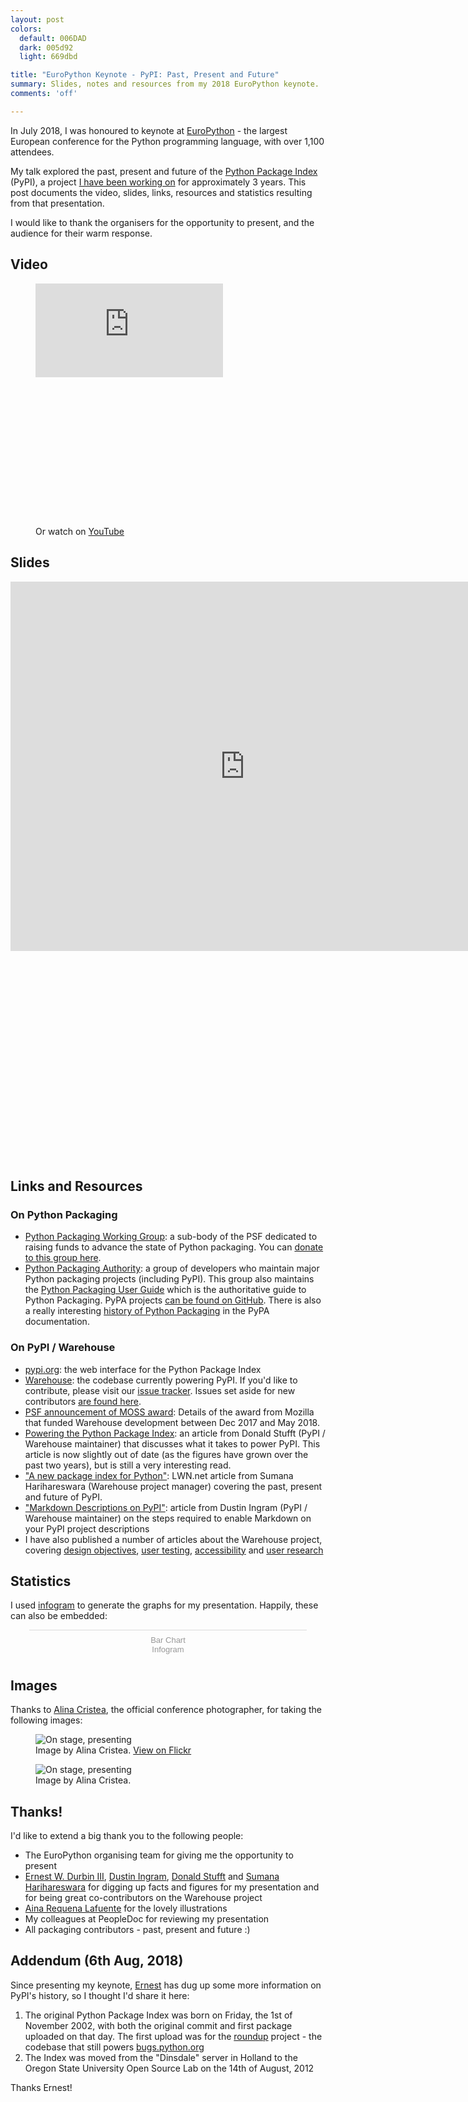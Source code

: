 ```yaml
---
layout: post
colors:
  default: 006DAD
  dark: 005d92
  light: 669dbd

title: "EuroPython Keynote - PyPI: Past, Present and Future"
summary: Slides, notes and resources from my 2018 EuroPython keynote.
comments: 'off'

---
```


In July 2018, I was honoured to keynote at [EuroPython](https://europython.eu/) - the largest European conference for the Python programming language, with over 1,100 attendees.

My talk explored the past, present and future of the [Python Package Index](http://pypi.org) (PyPI), a project [I have been working on](https://whoisnicoleharris.com/warehouse/) for approximately 3 years. This post documents the video, slides, links, resources and statistics resulting from that presentation.

I would like to thank the organisers for the opportunity to present, and the audience for their warm response.

## Video

<figure class="img-figure centered">
    <div class='embed-container' style="padding-bottom: 56.25%">
      <iframe src="https://www.youtube.com/embed/scum5a_mqBc?rel=0" frameborder="0" allowfullscreen></iframe>
    </div>
    <figcaption>Or watch on <a href="https://www.youtube.com/watch?v=scum5a_mqBc">YouTube</a></figcaption>
</figure>

## Slides

<div class="embed-container" style="padding-bottom: 66.4%;">
  <iframe src="https://docs.google.com/presentation/d/e/2PACX-1vRw88JQz20Um5wOZhhHVWSSK-LhHUmwm6Ux2IiqFMwg98pZye3NNr8Y62eSsXAmn-EWOYi6pF2gKjQC/embed?start=false&loop=false&delayms=60000"
  frameborder="0" width="750" height="591" allowfullscreen="true" mozallowfullscreen="true" webkitallowfullscreen="true"></iframe>
</div>

## Links and Resources

### On Python Packaging

- [Python Packaging Working Group](https://wiki.python.org/psf/PackagingWG/Charter): a sub-body of the PSF dedicated to raising funds to advance the state of Python packaging. You can [donate to this group here](https://donate.pypi.org).
- [Python Packaging Authority](https://www.pypa.io/): a group of developers who maintain major Python packaging projects (including PyPI). This group also maintains the [Python Packaging User Guide](https://packaging.python.org/) which is the authoritative guide to Python Packaging. PyPA projects [can be found on GitHub](https://github.com/pypa/). There is also a really interesting [history of Python Packaging](https://www.pypa.io/en/latest/history/) in the PyPA documentation.

### On PyPI / Warehouse

- [pypi.org](https://pypi.org): the web interface for the Python Package Index
- [Warehouse](https://github.com/pypa/warehouse): the codebase currently powering PyPI. If you'd like to contribute, please visit our [issue tracker](https://github.com/pypa/warehouse/issues). Issues set aside for new contributors [are found here](https://github.com/pypa/warehouse/issues?q=is%3Aopen+is%3Aissue+label%3A%22good+first+issue%22).
- [PSF announcement of MOSS award](http://pyfound.blogspot.com/2017/11/the-psf-awarded-moss-grant-pypi.html): Details of the award from Mozilla that funded Warehouse development between Dec 2017 and May 2018.
- [Powering the Python Package Index](https://caremad.io/posts/2016/05/powering-pypi/): an article from Donald Stufft (PyPI / Warehouse maintainer) that discusses what it takes to power PyPI. This article is now slightly out of date (as the figures have grown over the past two years), but is still a very interesting read.
- ["A new package index for Python"](https://lwn.net/Articles/751458/): LWN.net article from Sumana Harihareswara (Warehouse project manager) covering the past, present and future of PyPI.
- ["Markdown Descriptions on PyPI"](https://dustingram.com/articles/2018/03/16/markdown-descriptions-on-pypi): article from Dustin Ingram (PyPI / Warehouse maintainer) on the steps required to enable Markdown on your PyPI project descriptions
- I have also published a number of articles about the Warehouse project, covering [design objectives](https://whoisnicoleharris.com/2015/12/31/designing-warehouse-an-overview.html), [user testing](https://whoisnicoleharris.com/2018/03/13/user-testing-warehouse.html), [accessibility](https://whoisnicoleharris.com/2018/05/17/warehouse-accessibility.html) and [user research](https://whoisnicoleharris.com/2018/07/22/pypi-user-research.html)


## Statistics

I used [infogram](https://infogram.com) to generate the graphs for my presentation. Happily, these can also be embedded:

<div class="infogram-embed" data-id="4e7b0b39-4b7c-4cdf-81c6-6c425be6f1a1" data-type="interactive" data-title="Bar Chart"></div><script>!function(e,t,n,s){var i="InfogramEmbeds",o=e.getElementsByTagName(t)[0],d=/^http:/.test(e.location)?"http:":"https:";if(/^\/{2}/.test(s)&&(s=d+s),window[i]&&window[i].initialized)window[i].process&&window[i].process();else if(!e.getElementById(n)){var a=e.createElement(t);a.async=1,a.id=n,a.src=s,o.parentNode.insertBefore(a,o)}}(document,"script","infogram-async","https://e.infogram.com/js/dist/embed-loader-min.js");</script><div style="padding:8px 0;font-family:Arial!important;font-size:13px!important;line-height:15px!important;text-align:center;border-top:1px solid #dadada;margin:0 30px"><a href="https://infogram.com/4e7b0b39-4b7c-4cdf-81c6-6c425be6f1a1" style="color:#989898!important;text-decoration:none!important;" target="_blank">Bar Chart</a><br><a href="https://infogram.com" style="color:#989898!important;text-decoration:none!important;" target="_blank" rel="nofollow">Infogram</a></div>

## Images

Thanks to [Alina Cristea](http://alinacristea.daportfolio.com/), the official conference photographer, for taking the following images:

<figure class="img-figure">
    <img src="/assets/img/europython1.jpg" alt="On stage, presenting"/>
    <figcaption>Image by Alina Cristea. <a href="https://www.flickr.com/photos/alina-cristea/42945163604/in/album-72157697856140041/">View on Flickr</a></figcaption>
</figure>

<figure class="img-figure">
    <img src="/assets/img/europython2.jpg" alt="On stage, presenting"/>
    <figcaption>Image by Alina Cristea.</figcaption>
</figure>


## Thanks!

I'd like to extend a big thank you to the following people:

- The EuroPython organising team for giving me the opportunity to present
- [Ernest W. Durbin III](https://twitter.com/EWDurbin), [Dustin Ingram](https://twitter.com/di_codes), [Donald Stufft](https://twitter.com/dstufft) and [Sumana Harihareswara](https://twitter.com/brainwane) for digging up facts and figures for my presentation and for being great co-contributors on the Warehouse project
- [Aina Requena Lafuente](https://twitter.com/ainarela) for the lovely illustrations
- My colleagues at PeopleDoc for reviewing my presentation
- All packaging contributors - past, present and future :)

## Addendum (6th Aug, 2018)

Since presenting my keynote, [Ernest](https://twitter.com/EWDurbin) has dug up some more information on PyPI's history, so I thought I'd share it here:

1. The original Python Package Index was born on Friday, the 1st of November 2002, with both the original commit and first package uploaded on that day. The first upload was for the [roundup](https://pypi.org/project/roundup/) project - the codebase that still powers [bugs.python.org](http://bugs.python.org/)
2. The Index was moved from the "Dinsdale" server in Holland to the Oregon State University Open Source Lab on the 14th of August, 2012

Thanks Ernest!

